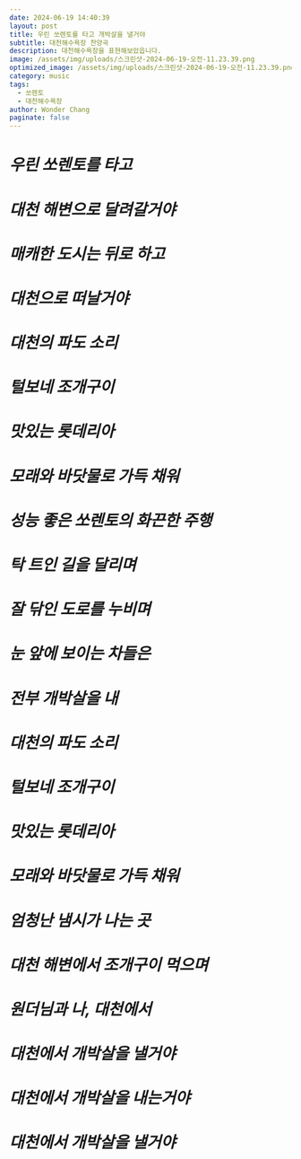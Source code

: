 ```yaml
---
date: 2024-06-19 14:40:39
layout: post
title: 우린 쏘렌토를 타고 개박살을 낼거야
subtitle: 대천해수욕장 찬양곡
description: 대천해수욕장을 표현해보았읍니다.
image: /assets/img/uploads/스크린샷-2024-06-19-오전-11.23.39.png
optimized_image: /assets/img/uploads/스크린샷-2024-06-19-오전-11.23.39.png
category: music
tags:
  - 쏘렌토
  - 대천해수욕장
author: Wonder Chang
paginate: false
---
```

# *우린 쏘렌토를 타고*

# *대천 해변으로 달려갈거야*

# *매캐한 도시는 뒤로 하고*

# *대천으로 떠날거야*

# *대천의 파도 소리*

# *털보네 조개구이*

# *맛있는 롯데리아*

# *모래와 바닷물로 가득 채워*

# *성능 좋은 쏘렌토의 화끈한 주행*

# *탁 트인 길을 달리며*

# *잘 닦인 도로를 누비며*

# *눈 앞에 보이는 차들은*

# *전부 개박살을 내*

# *대천의 파도 소리*

# *털보네 조개구이*

# *맛있는 롯데리아*

# *모래와 바닷물로 가득 채워*

# *엄청난 냄시가 나는 곳*

# *대천 해변에서 조개구이 먹으며*

# *원더님과 나, 대천에서*

# *대천에서 개박살을 낼거야*

# *대천에서 개박살을 내는거야*

# *대천에서 개박살을 낼거야*